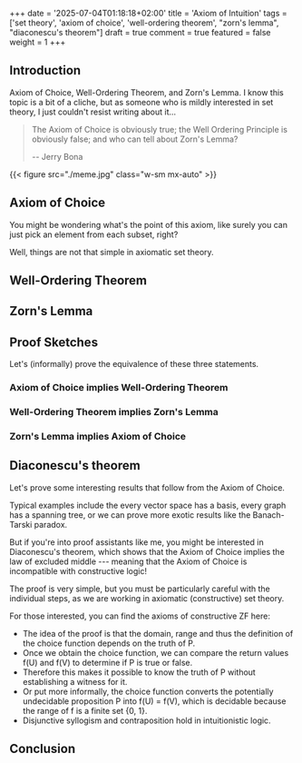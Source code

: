 +++
date = '2025-07-04T01:18:18+02:00'
title = 'Axiom of Intuition'
tags = ['set theory', 'axiom of choice', 'well-ordering theorem', "zorn's lemma", "diaconescu's theorem"]
draft = true
comment = true
featured = false
weight = 1
+++

## Introduction

Axiom of Choice, Well-Ordering Theorem, and Zorn's Lemma. I know this topic is a bit of a cliche, but as someone who is mildly interested in set theory, I just couldn't resist writing about it...

> The Axiom of Choice is obviously true; the Well Ordering Principle is obviously false; and who can tell about Zorn's Lemma?
>
> -- Jerry Bona

<!-- From Reddit: -->
<!-- https://www.reddit.com/r/mathmemes/comments/jc4fzl/the_axiom_of_choice_is_obviously_true_the/ -->

{{< figure src="./meme.jpg" class="w-sm mx-auto" >}}

<!-- From the proof wiki: -->
<!-- https://proofwiki.org/wiki/ProofWiki:Jokes -->

## Axiom of Choice

You might be wondering what's the point of this axiom, like surely you can just pick an element from each subset, right?

Well, things are not that simple in axiomatic set theory.

## Well-Ordering Theorem

## Zorn's Lemma

## Proof Sketches

Let's (informally) prove the equivalence of these three statements.

### Axiom of Choice implies Well-Ordering Theorem

### Well-Ordering Theorem implies Zorn's Lemma

### Zorn's Lemma implies Axiom of Choice

## Diaconescu's theorem

Let's prove some interesting results that follow from the Axiom of Choice.

Typical examples include the every vector space has a basis, every graph has a spanning tree, or we can prove more exotic results like the Banach-Tarski paradox.

But if you're into proof assistants like me, you might be interested in Diaconescu's theorem, which shows that the Axiom of Choice implies the law of excluded middle --- meaning that the Axiom of Choice is incompatible with constructive logic!

The proof is very simple, but you must be particularly careful with the individual steps, as we are working in axiomatic (constructive) set theory.

For those interested, you can find the axioms of constructive ZF here:
<!-- https://plato.stanford.edu/entries/set-theory-constructive/axioms-CZF-IZF.html -->

<!-- https://en.wikipedia.org/wiki/Diaconescu%27s_theorem -->
<!-- https://proofwiki.org/wiki/Diaconescu-Goodman-Myhill_Theorem -->

<!-- TODO: -->
- The idea of the proof is that the domain, range and thus the definition of the choice function depends on the truth of P.
- Once we obtain the choice function, we can compare the return values f(U) and f(V) to determine if P is true or false.
- Therefore this makes it possible to know the truth of P without establishing a witness for it.
- Or put more informally, the choice function converts the potentially undecidable proposition P into f(U) = f(V), which is decidable because the range of f is a finite set {0, 1}.
- Disjunctive syllogism and contraposition hold in intuitionistic logic.

<!-- The situation is different when the principle is formulated in Martin-Löf type theory. There and higher-order Heyting arithmetic, the appropriate statement of the axiom of choice is (depending on approach) included as an axiom or provable as a theorem.[12] A cause for this difference is that the axiom of choice in type theory does not have the extensionality properties that the axiom of choice in constructive set theory does.[13] The type theoretical context is discussed further below. -->
<!-- https://academic.oup.com/comjnl/article-abstract/49/3/345/564624?redirectedFrom=fulltext -->


## Conclusion


